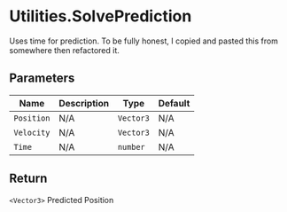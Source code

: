 # Utilities.SolvePrediction
Uses time for prediction. To be fully honest, I copied and pasted this from somewhere then refactored it.

## Parameters
| Name       | Description | Type      | Default |
| ---------- | ----------- | --------- | ------- |
| `Position` | N/A         | `Vector3` | N/A     |
| `Velocity` | N/A         | `Vector3` | N/A     |
| `Time`     | N/A         | `number`  | N/A     |

## Return
`<Vector3>` Predicted Position